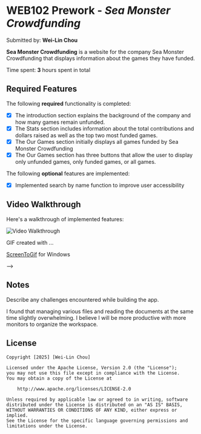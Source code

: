 # WEB102 Prework - *Sea Monster Crowdfunding*

Submitted by: **Wei-Lin Chou**

**Sea Monster Crowdfunding** is a website for the company Sea Monster Crowdfunding that displays information about the games they have funded.

Time spent: **3** hours spent in total

## Required Features

The following **required** functionality is completed:

* [X] The introduction section explains the background of the company and how many games remain unfunded.
* [X] The Stats section includes information about the total contributions and dollars raised as well as the top two most funded games.
* [X] The Our Games section initially displays all games funded by Sea Monster Crowdfunding
* [X] The Our Games section has three buttons that allow the user to display only unfunded games, only funded games, or all games.

The following **optional** features are implemented:

* [X] Implemented search by name function to improve user accessibility

## Video Walkthrough

Here's a walkthrough of implemented features:

<img src='https://imgur.com/a/PHA8U90' title='Video Walkthrough' width='' alt='Video Walkthrough' />

<!-- Replace this with whatever GIF tool you used! -->
GIF created with ...  
<!-- <!-- Recommended tools: -->
<!-- [Kap](https://getkap.co/) for macOS -->
[ScreenToGif](https://www.screentogif.com/) for Windows
<!-- [peek](https://github.com/phw/peek) for Linux. --> -->

## Notes

Describe any challenges encountered while building the app.

I found that managing various files and reading the documents at the same time slightly overwhelming. I believe I will be more productive with more monitors to organize the workspace. 

## License

    Copyright [2025] [Wei-Lin Chou]

    Licensed under the Apache License, Version 2.0 (the "License");
    you may not use this file except in compliance with the License.
    You may obtain a copy of the License at

        http://www.apache.org/licenses/LICENSE-2.0

    Unless required by applicable law or agreed to in writing, software
    distributed under the License is distributed on an "AS IS" BASIS,
    WITHOUT WARRANTIES OR CONDITIONS OF ANY KIND, either express or implied.
    See the License for the specific language governing permissions and
    limitations under the License.
